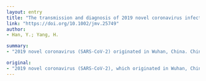 ```yaml
---
layout: entry
title: "The transmission and diagnosis of 2019 novel coronavirus infection disease (COVID-19): A Chinese perspective"
link: "https://doi.org/10.1002/jmv.25749"
author:
- Han, Y.; Yang, H.

summary:
- "2019 novel coronavirus (SARS-CoV-2) originated in Wuhan, China. Chinese government has taken emergency measures to control the outbreak. The virus possesses powerful pathogenicity as well as transmissibility. It still holds many mysteries that are yet to be solved. Our research presents selected available cases of COVID-19 in China to better understand the transmission and diagnosis regarding this infectious disease. This article is protected by copyright. All rights reserved."

original:
- "2019 novel coronavirus (SARS-CoV-2), which originated in Wuhan, China, has attracted the world's attention over the last month. The Chinese government has taken emergency measures to control the outbreak and has undertaken initial steps in the diagnosis and treatment of 2019 novel coronavirus infection disease (COVID-19). However, SARS-CoV-2 possesses powerful pathogenicity as well as transmissibility and still holds many mysteries that are yet to be solved, such as whether the virus can be transmitted by asymptomatic patients or by mothers to their infants. Our research presents selected available cases of COVID-19 in China to better understand the transmission and diagnosis regarding this infectious disease. This article is protected by copyright. All rights reserved."
---
```



